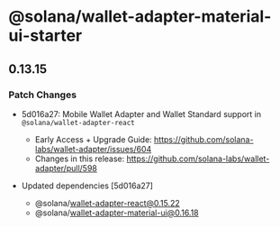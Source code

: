# @solana/wallet-adapter-material-ui-starter

## 0.13.15

### Patch Changes

-   5d016a27: Mobile Wallet Adapter and Wallet Standard support in `@solana/wallet-adapter-react`

    -   Early Access + Upgrade Guide: https://github.com/solana-labs/wallet-adapter/issues/604
    -   Changes in this release: https://github.com/solana-labs/wallet-adapter/pull/598

-   Updated dependencies [5d016a27]
    -   @solana/wallet-adapter-react@0.15.22
    -   @solana/wallet-adapter-material-ui@0.16.18
